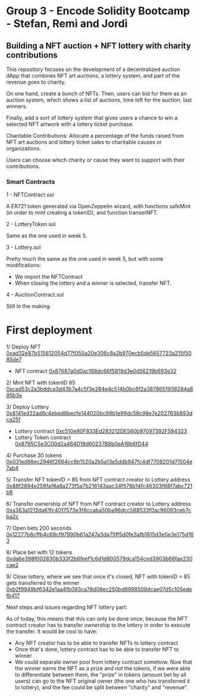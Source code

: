 # Group 3 - Encode Solidity Bootcamp - Stefan, Remi and Jordi

## Building a NFT auction + NFT lottery with charity contributions

This repository focuses on the development of a decentralized auction dApp that combines NFT art auctions, a lottery system, and part of the revenue goes to charity.

On one hand, create a bunch of NFTs. Then, users can bid for them as an auction system, which shows a list of auctions, time left for the auction, last winners. 

Finally, add a sort of lottery system that gives users a chance to win a selected NFT artwork with a lottery ticket purchase.

Charitable Contributions: Allocate a percentage of the funds raised from NFT art auctions and lottery ticket sales to charitable causes or organizations.

Users can choose which charity or cause they want to support with their contributions.

### Smart Contracts

1 - NFTContract.sol

A ER721 token generated via OpenZeppelin wizard, with functions safeMint (in order to mint creating a tokenID), and function transerNFT.

2 - LotteryToken.sol

Same as the one used in week 5.

3 - Lottery.sol

Pretty much the same as the one used in week 5, but with some modifications:

- We import the NFTContract 
- When closing the lottery and a winner is selected, transfer NFT.

4 - AuctionContract.sol

Still in the making.

# First deployment
 
1/ Deploy NFT [0xad32e87b515612054d77f050a20e306c8a2b970ecb5de5657723a215f5085de7](https://sepolia.etherscan.io/tx/0xad32e87b515612054d77f050a20e306c8a2b970ecb5de5657723a215f5085de7)  
- NFT contract [0x87687a0d0ac168dc66f5819d3e0d56219b693e32](https://sepolia.etherscan.io/address/0x87687a0d0ac168dc66f5819d3e0d56219b693e32)

2/ Mint NFT with tokenID 85 [0xcad53c2a3bddca3d43b7a4c5f3e284e4c514b0bc6f2a3878651938284a895b3e](https://sepolia.etherscan.io/tx/0xcad53c2a3bddca3d43b7a4c5f3e284e4c514b0bc6f2a3878651938284a895b3e) 

3/ Deploy Lottery [0x8141ed32ad6c4ebed8becfe144020bc98b1e99dc58c98e7e202763b893dca25f](https://sepolia.etherscan.io/tx/0x8141ed32ad6c4ebed8becfe144020bc98b1e99dc58c98e7e202763b893dca25f)
- Lottery contract [0xc510e80F833Ed283212DE560b97097392F594323](https://sepolia.etherscan.io/address/0xc510e80F833Ed283212DE560b97097392F594323)
- Lottery Token contract [0x8795C5e3C00d2a464D18d60237B8b0eA16b6fD44](https://sepolia.etherscan.io/address/0x8795C5e3C00d2a464D18d60237B8b0eA16b6fD44)

4/ Purchase 30 tokens [0x031ed68ec2946f2664cc6b1520a2b5a13e5ddb947fc4df7708201d71504e7ab4](https://sepolia.etherscan.io/tx/0x031ed68ec2946f2664cc6b1520a2b5a13e5ddb947fc4df7708201d71504e7ab4)

5/ Transfer NFT tokenID = 85 from NFT contract creator to Lottery address [0x86f2894e256faf8a8a273f5a7b216143aac34f578b14fc46303f68f7abc721b8](https://sepolia.etherscan.io/tx/0x86f2894e256faf8a8a273f5a7b216143aac34f578b14fc46303f68f7abc721b8)

6/ Transfer ownership of NFT from NFT contract creator to Lottery address [0xa363a1212da61fc4017573e3f8ccaba50ba96dcc588533f0ac96093ceb7cba2c](https://sepolia.etherscan.io/tx/0xa363a1212da61fc4017573e3f8ccaba50ba96dcc588533f0ac96093ceb7cba2c)

7/ Open bets 200 seconds [0x12277b6cffb4c69cf97990b61a247a3da75ff5d0fe3afb1815d3e0e3e175d163](https://sepolia.etherscan.io/tx/0x12277b6cffb4c69cf97990b61a247a3da75ff5d0fe3afb1815d3e0e3e175d163)

8/ Place bet with 12 tokens [0xda6e398f002830b333f2b6feef1c6d1d800579dca154ced3903b66fae230cae2](https://sepolia.etherscan.io/tx/0xda6e398f002830b333f2b6feef1c6d1d800579dca154ced3903b66fae230cae2) 

9/ Close lottery, where we see that once it's closed, NFT with tokenID = 85 gets transferred to the winner   [0xb2f9949bf6342e1aa4fb093ca78d08ec250bd8998509dcae07d5c105edefb417](https://sepolia.etherscan.io/tx/0xb2f9949bf6342e1aa4fb093ca78d08ec250bd8998509dcae07d5c105edefb417) 


Next steps and issues regarding NFT lottery part:

As of today, this means that this can only be done once, because the NFT contract creator has to transfer ownership to the lottery in order to execute the transfer. It would be cool to have:

- Any NFT creator has to be able to transfer NFTs to lottery contract
- Once that's done, lottery contract has to be able to transfer NFT to winner
- We could separate owner pool from lottery contract somehow. Now that the winner earns the NFT as a prize and not the tokens, if we were able to differentiate between them, the "prize" in tokens (amount bet by all users) can go to the NFT original owner (the one who has transferred it to lottery), and the fee could be split between "charity" and "revenue".



